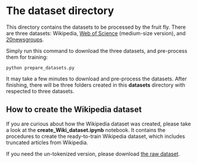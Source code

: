 # The dataset directory

This directory contains the datasets to be processed by the fruit fly. There are three datasets: Wikipedia, [Web
of Science](https://data.mendeley.com/datasets/9rw3vkcfy4/6) (medium-size version), and [20newsgroups](http://qwone.com/~jason/20Newsgroups/).

Simply run this command to download the three datasets, and pre-process them for training:

    python prepare_datasets.py

It may take a few minutes to download and pre-process the datasets. After finishing, there will be three folders
created in this **datasets** directory with respected to three datasets.

## How to create the Wikipedia dataset

If you are curious about how the Wikipedia dataset was created, please take a look at the **create_Wiki_dataset.ipynb** notebook.
It contains the procedures to create the ready-to-train Wikipedia dataset, which includes truncated articles from Wikipedia.

If you need the un-tokenized version, please download [the raw dataset](http://pearsproject.org/static/datasets/pears-fruit-fly-wikipedia-raw.zip).

